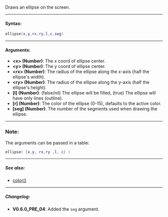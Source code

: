 Draws an ellipse on the screen.

---

#### Syntax:
```lua
ellipse(x,y,rx,ry,l,c,seg)
```

---

#### Arguments:

* **<x\> (Number)**: The x coord of ellipse center.
* **<y\> (Number)**: The y coord of ellipse center.
* **<rx\> (Number)**: The radius of the ellipse along the x-axis (half the ellipse's width).
* **<ry\> (Number)**: The radius of the ellipse along the y-axis (half the ellipse's height).
* **[l] (Number)**: (false/nil) The ellipse will be filled, (true) The ellipse will have only lines (outline).
* **[r] (Number)**: The color of the ellipse (0-15), defaults to the active color.
* **[seg] (Number)**: The number of the segments used when drawing the ellipse.

---

### Note:

The arguments can be passed in a table:
```lua
ellipse( {x,y, rx,ry ,l, c} )
```
---

##### See also:

* [color()](color.md)

---

##### Changelog:

- **V0.6.0_PRE_04**: Added the `seg` argument.